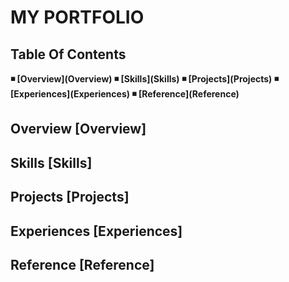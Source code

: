# **MY PORTFOLIO**

## **Table Of Contents**
<b>
◾ [Overview](Overview)
◾ [Skills](Skills)
◾ [Projects](Projects)
◾ [Experiences](Experiences)
◾ [Reference](Reference)
</b>

## **Overview** [Overview]


## **Skills** [Skills]


## **Projects** [Projects]


## **Experiences** [Experiences]


## **Reference** [Reference]
